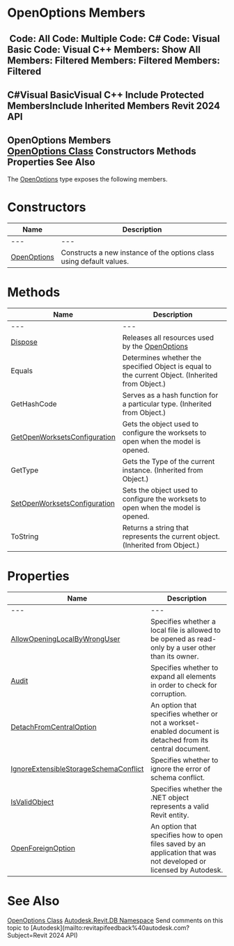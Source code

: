 # OpenOptions Members

﻿
 Code: All Code: Multiple Code: C# Code: Visual Basic Code: Visual C++  Members: Show All Members: Filtered Members: Filtered Members: Filtered   
---  
C#Visual BasicVisual C++
Include Protected MembersInclude Inherited Members
Revit 2024 API  
---  
OpenOptions Members  
[OpenOptions Class](c0004971-3810-eeb8-72bd-e116886ec3c8.md "OpenOptions Class") Constructors Methods Properties See Also  
---  
The [OpenOptions](c0004971-3810-eeb8-72bd-e116886ec3c8.md "OpenOptions Class") type exposes the following members.
# Constructors
| Name | Description |
| --- | --- |
| --- | --- | --- |
| [OpenOptions](caec2e05-cd8e-e978-ac7b-798572c6eddb.md "OpenOptions Constructor") | Constructs a new instance of the options class using default values. |

# Methods
| Name | Description |
| --- | --- |
| --- | --- | --- |
| [Dispose](083ebef8-24ba-5485-1ee3-d7e8f94977d8.md "Dispose Method") | Releases all resources used by the [OpenOptions](c0004971-3810-eeb8-72bd-e116886ec3c8.md "OpenOptions Class") |
| Equals | Determines whether the specified Object is equal to the current Object. (Inherited from Object.) |
| GetHashCode | Serves as a hash function for a particular type.  (Inherited from Object.) |
| [GetOpenWorksetsConfiguration](f06b3060-cd2d-31db-f627-fe0d96236e3c.md "GetOpenWorksetsConfiguration Method") | Gets the object used to configure the worksets to open when the model is opened. |
| GetType | Gets the Type of the current instance. (Inherited from Object.) |
| [SetOpenWorksetsConfiguration](88de72a4-cf23-c2e7-7b38-acadc45591e7.md "SetOpenWorksetsConfiguration Method") | Sets the object used to configure the worksets to open when the model is opened. |
| ToString | Returns a string that represents the current object. (Inherited from Object.) |

# Properties
| Name | Description |
| --- | --- |
| --- | --- | --- |
| [AllowOpeningLocalByWrongUser](039bb499-2d04-9438-ac4c-e394dd9a0161.md "AllowOpeningLocalByWrongUser Property") | Specifies whether a local file is allowed to be opened as read-only by a user other than its owner. |
| [Audit](61fd9502-777d-a946-aead-24974c8ac3f2.md "Audit Property") | Specifies whether to expand all elements in order to check for corruption. |
| [DetachFromCentralOption](5db03f57-b7fa-a1fa-e8b2-289c80678e75.md "DetachFromCentralOption Property") | An option that specifies whether or not a workset-enabled document is detached from its central document. |
| [IgnoreExtensibleStorageSchemaConflict](b6ae0ea0-b55d-ffa8-44a5-b5a5b320d74a.md "IgnoreExtensibleStorageSchemaConflict Property") | Specifies whether to ignore the error of schema conflict. |
| [IsValidObject](c6876c22-4ac6-c92e-a6c1-3627a7fa6d16.md "IsValidObject Property") | Specifies whether the .NET object represents a valid Revit entity. |
| [OpenForeignOption](dbc3eceb-cd55-3263-47fc-4812cdf06280.md "OpenForeignOption Property") | An option that specifies how to open files saved by an application that was not developed or licensed by Autodesk. |

# See Also
[OpenOptions Class](c0004971-3810-eeb8-72bd-e116886ec3c8.md "OpenOptions Class")
[Autodesk.Revit.DB Namespace](87546ba7-461b-c646-cbb1-2cb8f5bff8b2.md "Autodesk.Revit.DB Namespace")
Send comments on this topic to [Autodesk](mailto:revitapifeedback%40autodesk.com?Subject=Revit 2024 API)